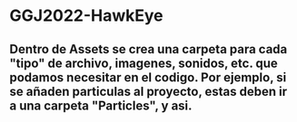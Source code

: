 # GGJ2022-HawkEye

## Dentro de Assets se crea una carpeta para cada "tipo" de archivo, imagenes, sonidos, etc. que podamos necesitar en el codigo. Por ejemplo, si se añaden particulas al proyecto, estas deben ir a una carpeta "Particles", y asi.
